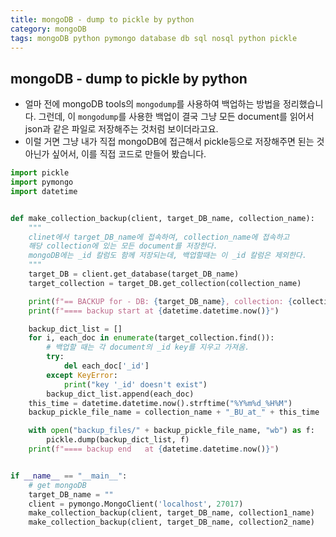 ```yaml
---
title: mongoDB - dump to pickle by python
category: mongoDB
tags: mongoDB python pymongo database db sql nosql python pickle
---
```


## mongoDB - dump to pickle by python

- 얼마 전에 mongoDB tools의 `mongodump`를 사용하여 백업하는 방법을 정리했습니다. 그런데, 이 `mongodump`를 사용한 백업이 결국 그냥 모든 document를 읽어서 json과 같은 파일로 저장해주는 것처럼 보이더라고요. 
- 이럴 거면 그냥 내가 직접 mongoDB에 접근해서 pickle등으로 저장해주면 된는 것 아닌가 싶어서, 이를 직접 코드로 만들어 봤습니다.

```python
import pickle
import pymongo
import datetime


def make_collection_backup(client, target_DB_name, collection_name):
    """
    clinet에서 target_DB_name에 접속하여, collection_name에 접속하고
    해당 collection에 있는 모든 document를 저장한다.
    mongoDB에는 _id 칼럼도 함께 저장되는데, 백업할때는 이 _id 칼럼은 제외한다.
    """
    target_DB = client.get_database(target_DB_name)
    target_collection = target_DB.get_collection(collection_name)

    print(f"== BACKUP for - DB: {target_DB_name}, collection: {collection_name}")
    print(f"==== backup start at {datetime.datetime.now()}")

    backup_dict_list = []
    for i, each_doc in enumerate(target_collection.find()):
        # 백업할 때는 각 document의 _id key를 지우고 가져옴.
        try:
            del each_doc['_id']
        except KeyError:
            print("key '_id' doesn't exist")
        backup_dict_list.append(each_doc)
    this_time = datetime.datetime.now().strftime("%Y%m%d_%H%M")
    backup_pickle_file_name = collection_name + "_BU_at_" + this_time

    with open("backup_files/" + backup_pickle_file_name, "wb") as f:
        pickle.dump(backup_dict_list, f)
    print(f"==== backup end   at {datetime.datetime.now()}")


if __name__ == "__main__":
    # get mongoDB
    target_DB_name = ""
    client = pymongo.MongoClient('localhost', 27017)
    make_collection_backup(client, target_DB_name, collection1_name)
    make_collection_backup(client, target_DB_name, collection2_name)
```
